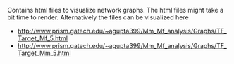 Contains html files to visualize network graphs. The html files might take a bit time to render.
Alternatively the files can be visualized here
* http://www.prism.gatech.edu/~agupta399/Mm_Mf_analysis/Graphs/TF_Target_Mf_5.html
* http://www.prism.gatech.edu/~agupta399/Mm_Mf_analysis/Graphs/TF_Target_Mm_5.html
